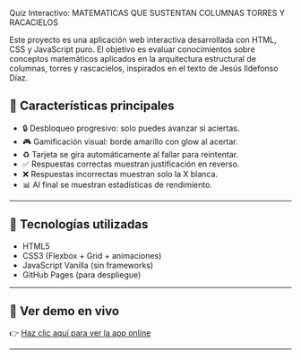 Quiz Interactivo: MATEMATICAS QUE SUSTENTAN COLUMNAS TORRES Y RACACIELOS

Este proyecto es una aplicación web interactiva desarrollada con HTML, CSS y JavaScript puro. El objetivo es evaluar conocimientos sobre conceptos matemáticos aplicados en la arquitectura estructural de columnas, torres y rascacielos, inspirados en el texto de Jesús Ildefonso Díaz.

## 🎯 Características principales

- 🔒 Desbloqueo progresivo: solo puedes avanzar si aciertas.
- 🎮 Gamificación visual: borde amarillo con glow al acertar.
- ♻️ Tarjeta se gira automáticamente al fallar para reintentar.
- ✅ Respuestas correctas muestran justificación en reverso.
- ❌ Respuestas incorrectas muestran solo la X blanca.
- 📊 Al final se muestran estadísticas de rendimiento.

---

## 🧱 Tecnologías utilizadas

- HTML5
- CSS3 (Flexbox + Grid + animaciones)
- JavaScript Vanilla (sin frameworks)
- GitHub Pages (para despliegue)

---

## 🚀 Ver demo en vivo

👉 [Haz clic aquí para ver la app online]([https://9hrld3.github.io/mate_estructural/])

---

